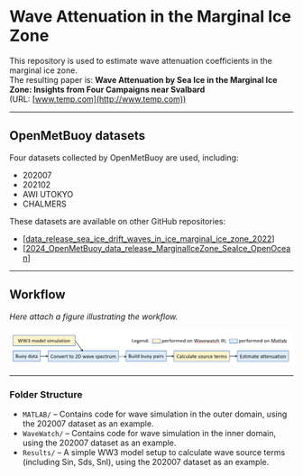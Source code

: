 # Wave Attenuation in the Marginal Ice Zone

This repository is used to estimate wave attenuation coefficients in the marginal ice zone.  
The resulting paper is: **Wave Attenuation by Sea Ice in the Marginal Ice Zone: Insights from Four Campaigns near Svalbard**  
(URL: [www.temp.com](http://www.temp.com))

---

## OpenMetBuoy datasets

Four datasets collected by OpenMetBuoy are used, including:  
- 202007  
- 202102  
- AWI UTOKYO  
- CHALMERS  

These datasets are available on other GitHub repositories:  
- [[data_release_sea_ice_drift_waves_in_ice_marginal_ice_zone_2022](https://github.com/jerabaul29/data_release_sea_ice_drift_waves_in_ice_marginal_ice_zone_2022)]  
- [[2024_OpenMetBuoy_data_release_MarginalIceZone_SeaIce_OpenOcean](https://github.com/jerabaul29/2024_OpenMetBuoy_data_release_MarginalIceZone_SeaIce_OpenOcean)]

---

## Workflow

*Here attach a figure illustrating the workflow.*

![Workflow Diagram](workflow.png "Workflow Diagram")


---

### Folder Structure  
- `MATLAB/` – Contains code for wave simulation in the outer domain, using the 202007 dataset as an example.  
- `WaveWatch/` – Contains code for wave simulation in the inner domain, using the 202007 dataset as an example.
- `Results/` – A simple WW3 model setup to calculate wave source terms (including Sin, Sds, Snl), using the 202007 dataset as an example.

